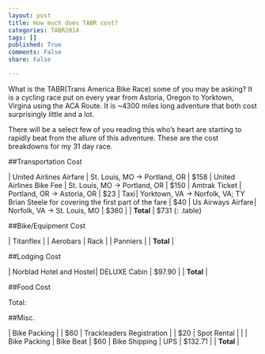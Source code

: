 ```yaml
---
layout: post
title: How much does TABR cost?
categories: TABR2014
tags: []
published: True
comments: False
share: False

---
```


What is the TABR(Trans America Bike Race) some of you may be asking? It is a cycling race put on every year from Astoria, Oregon to Yorktown, Virgina using the ACA Route. It is ~4300 miles long adventure that both cost surprisingly little and a lot.

There will be a select few of you reading this who’s heart are starting to rapidly beat from the allure of this adventure. These are the cost breakdowns for my 31 day race.  

##Transportation Cost 

| United Airlines Airfare | St. Louis, MO -> Portland, OR | $158
| United Airlines Bike Fee | St. Louis, MO -> Portland, OR | $150
| Amtrak Ticket | Portland, OR -> Astoria, OR | $23
| Taxi | Yorktown, VA -> Norfolk, VA; TY Brian Steele for covering the first part of the fare | $40
| Us Airways Airfare | Norfolk, VA -> St. Louis, MO | $360
| | **Total** | $731
{: .table}


##Bike/Equipment Cost 

| Titanflex |
| Aerobars 
| Rack |
| Panniers
| | **Total** | 

##Lodging Cost

| Norblad Hotel and Hostel | DELUXE Cabin | $97.90 
| | **Total** | 

##Food Cost 

Total:

##Misc.

| Bike Packing | | $60
| Trackleaders Registration | | $20
| Spot Rental | | 
| Bike Packing | Bike Beat | $60
| Bike Shipping | UPS | $132.71
| | **Total** | 